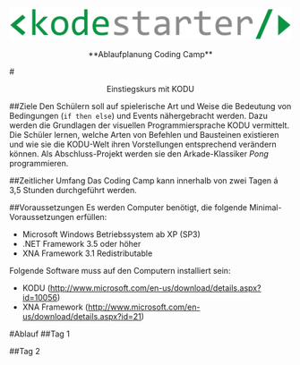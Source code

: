 ![Kodestarter](/kodestarter-logo-white.png)

<center>**Ablaufplanung Coding Camp**</center>

#<center>Einstiegskurs mit KODU</center>

##Ziele
Den Schülern soll auf spielerische Art und Weise die Bedeutung von Bedingungen (`if then else`) und Events nähergebracht werden. Dazu werden die Grundlagen der visuellen Programmiersprache KODU vermittelt. Die Schüler lernen, welche Arten von Befehlen und Bausteinen existieren und wie sie die KODU-Welt ihren Vorstellungen entsprechend verändern können. Als Abschluss-Projekt werden sie den Arkade-Klassiker *Pong* programmieren.

##Zeitlicher Umfang
Das Coding Camp kann innerhalb von zwei Tagen á 3,5 Stunden durchgeführt werden.

##Voraussetzungen
Es werden Computer benötigt, die folgende Minimal-Voraussetzungen erfüllen:
- Microsoft Windows Betriebssystem ab XP (SP3)
- .NET Framework 3.5 oder höher
- XNA Framework 3.1 Redistributable


Folgende Software muss auf den Computern installiert sein:
- KODU (http://www.microsoft.com/en-us/download/details.aspx?id=10056)
- XNA Framework (http://www.microsoft.com/en-us/download/details.aspx?id=21)


#Ablauf
##Tag 1

##Tag 2
